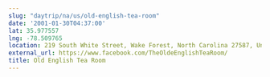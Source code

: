 ```yaml
---
slug: "daytrip/na/us/old-english-tea-room"
date: '2001-01-30T04:37:00'
lat: 35.977557
lng: -78.509765
location: 219 South White Street, Wake Forest, North Carolina 27587, United States
external_url: https://www.facebook.com/TheOldeEnglishTeaRoom/
title: Old English Tea Room
---
```



